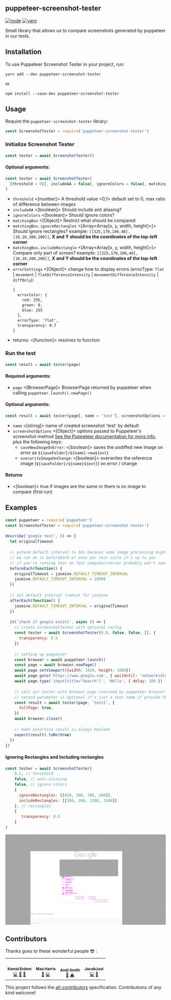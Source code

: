 puppeteer-screenshot-tester
---------------------------

[![node](https://img.shields.io/badge/node-8+-brightgreen.svg)]()
[![yarn](https://img.shields.io/badge/npm-orange.svg)](https://www.npmjs.com/package/puppeteer-screenshot-tester)

Small library that allows us to compare screenshots generated by puppeteer in our tests.

Installation
--------------
To use Puppeteer Screenshot Tester in your project, run:
```
yarn add --dev puppeteer-screenshot-tester
```

or

```
npm install --save-dev puppeteer-screenshot-tester
```

Usage
-------------
Require the `puppeteer-screenshot-tester` library:

```js
const ScreenshotTester = require('puppeteer-screenshot-tester')
```

### Initialize Screenshot Tester

```js
const tester = await ScreenshotTester()
```

#### Optional arguments:
```js
const tester = await ScreenshotTester(
  [threshold = 0][, includeAA = false[, ignoreColors = false[, matchingBox = { ignoreRectangles = [], includeRectangle = [] } [, errorSettings = Object]]]]
)
```

- `threshold` <[number]> A threshold value <0,1> default set to 0, max ratio of difference between images
- `includeAA` <[boolean]> Should include anti aliasing?
- `ignoreColors` <[boolean]> Should ignore colors?
- `matchingBox` <[Object]> Restrict what should be compared
- `matchingBox.ignoreRectangles` <[Array<Array[x, y, width, height]>]> Should ignore rectangles? example: `[[325,170,100,40], [10,10,200,200]]`, **X and Y should be the coordinates of the top-left corner**
- `matchingBox.includeRectangle` <[Array<Array[x, y, width, height]>]> Compare only part of screen? example: `[[325,170,100,40], [10,10,200,200]]`, **X and Y should be the coordinates of the top-left corner**
- `errorSettings` <[Object]> change how to display errors (errorType: `flat` | `movement` | `flatDifferenceIntensity` | `movementDifferenceIntensity` | `diffOnly`):
    ```
    {
      errorColor: {
        red: 255,
        green: 0,
        blue: 255
      },
      errorType: 'flat',
      transparency: 0.7
    }
    ```
- returns: <[function]> resolves to function

### Run the test

```js
const result = await tester(page)
```

#### Required arguments:
- `page` <[BrowserPage]> BrowserPage returned by puppeteer when calling `puppeteer.launch().newPage()`

#### Optional arguments:
```js
const result = await tester(page[, name = 'test'[, screenshotOptions = {}]])
```

- `name` <[string]> name of created screenshot 'test' by default
- `screenshotOptions` <[Object]> options passed to Puppeteer's screenshot method [See the Puppeteer documentation for more info](https://github.com/GoogleChrome/puppeteer/blob/master/docs/api.md#pagescreenshotoptions), _plus_ the following keys:
  - `saveNewImageOnError`: <[boolean]> saves the undiffed new image on error as `${saveFolder}/${name}-new${ext}`
  - `overwriteImageOnChange`: <[boolean]> overwrites the reference image (`${saveFolder}/${name}${ext}`) on error / change 

#### Returns
- <[boolean]> true if images are the same or there is no image to compare (first run)

Examples
----------------

```javascript
const puppeteer = require('puppeteer')
const ScreenshotTester = require('puppeteer-screenshot-tester')

describe('google test', () => {
  let originalTimeout

  // extend default interval to 10s because some image processing might take some time
  // we can do it beforeEach or once per test suite it's up to you
  // if you're running that on fast computer/server probably won't need to do that
  beforeEach(function() {
    originalTimeout = jasmine.DEFAULT_TIMEOUT_INTERVAL
    jasmine.DEFAULT_TIMEOUT_INTERVAL = 10000
  })

  // set default interval timeout for jasmine
  afterEach(function() {
    jasmine.DEFAULT_TIMEOUT_INTERVAL = originalTimeout
  })

  it(`check if google exists`, async () => {
    // create ScreenshotTester with optional config
    const tester = await ScreenshotTester(0.8, false, false, [], {
      transparency: 0.5
    })

    // setting up puppeteer
    const browser = await puppeteer.launch()
    const page = await browser.newPage()
    await page.setViewport({width: 1920, height: 1080})
    await page.goto('https://www.google.com', { waitUntil: 'networkidle0' })
    await page.type('input[title="Search"]', 'Hello', { delay: 100 })

    // call our tester with browser page returned by puppeteer browser
    // second parameter is optional it's just a test name if provide that's filename
    const result = await tester(page, 'test2', {
      fullPage: true,
    })
    await browser.close()

    // make assertion result is always boolean
    expect(result).toBe(true)
  })
})
```

#### Ignoring Rectangles and Including rectangles

```javascript
const tester = await ScreenshotTester(
    0.1, // threshold
    false, // anti-aliasing
    false, // ignore colors
    { 
      ignoreRectangles: [[650, 300, 700, 200]], 
      includeRectangles: [[300, 200, 1100, 1100]]
    }, // rectangles 
    {
       transparency: 0.5
    }
)
```

![./test2-diff.png](./test2-diff.png)

## Contributors

Thanks goes to these wonderful people :sunglasses: :

<!-- ALL-CONTRIBUTORS-LIST:START - Do not remove or modify this section -->
<!-- prettier-ignore-start -->
<!-- markdownlint-disable -->
<table>
  <tr>
    <td align="center"><a href="https://github.com/burnpiro"><img src="https://avatars0.githubusercontent.com/u/3284639?v=4" width="100px;" alt=""/><br /><sub><b>Kemal Erdem</b></sub></a><br /><a href="https://github.com/burnpiro/puppeteer-screenshot-tester/commits?author=burnpiro" title="Code">💻</a> <a href="https://github.com/burnpiro/puppeteer-screenshot-tester/commits?author=burnpiro" title="Documentation">📖</a> <a href="https://github.com/burnpiro/puppeteer-screenshot-tester/pulls?q=is%3Apr+reviewed-by%3Aburnpiro" title="Reviewed Pull Requests">👀</a></td>
    <td align="center"><a href="https://github.com/maxharris9"><img src="https://avatars0.githubusercontent.com/u/3769985?v=4" width="100px;" alt=""/><br /><sub><b>Max Harris</b></sub></a><br /><a href="https://github.com/burnpiro/puppeteer-screenshot-tester/issues?q=author%3Amaxharris9" title="Bug reports">🐛</a> <a href="https://github.com/burnpiro/puppeteer-screenshot-tester/commits?author=maxharris9" title="Code">💻</a></td>
    <td align="center"><a href="http://www.andismith.com"><img src="https://avatars2.githubusercontent.com/u/426677?v=4" width="100px;" alt=""/><br /><sub><b>Andi Smith</b></sub></a><br /><a href="https://github.com/burnpiro/puppeteer-screenshot-tester/commits?author=andismith" title="Documentation">📖</a> <a href="https://github.com/burnpiro/puppeteer-screenshot-tester/commits?author=andismith" title="Tests">⚠️</a></td>
    <td align="center"><a href="https://github.com/JacobJust"><img src="https://avatars2.githubusercontent.com/u/442674?v=4" width="100px;" alt=""/><br /><sub><b>JacobJust</b></sub></a><br /><a href="https://github.com/burnpiro/puppeteer-screenshot-tester/commits?author=JacobJust" title="Code">💻</a> <a href="https://github.com/burnpiro/puppeteer-screenshot-tester/commits?author=JacobJust" title="Documentation">📖</a></td>
  </tr>
</table>

<!-- markdownlint-enable -->
<!-- prettier-ignore-end -->
<!-- ALL-CONTRIBUTORS-LIST:END -->

This project follows the [all-contributors](https://github.com/kentcdodds/all-contributors) specification. Contributions of any kind welcome!